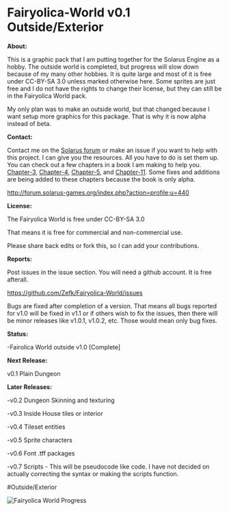 # Fairyolica-World v0.1 Outside/Exterior

**About:**

This is a graphic pack that I am putting together for the Solarus Engine as a hobby. The outside world is completed, but progress will slow down because of my many other hobbies. It is quite large and most of it is free under CC-BY-SA 3.0 unless marked otherwise here. Some sprites are just free and I do not have the rights to change their license, but they can still be in the Fairyolica World pack.

My only plan was to make an outside world, but that changed because I want setup more graphics for this package. That is why it is now alpha instead of beta.

**Contact:**

Contact me on the [Solarus forum](http://forum.solarus-games.org/index.php?topic=653.msg3313#msg3313) or make an issue if you want to help with this project. I can give you the resources. All you have to do is set them up. You can check out a few chapters in a book I am making to help you. [Chapter-3](https://github.com/Zefk/Solarus-ARPG-Game-Development-Book_2/blob/master/seperated_chapters/done/6_chapter-3.md), [Chapter-4](https://github.com/Zefk/Solarus-ARPG-Game-Development-Book_2/blob/master/seperated_chapters/done/7_chapter-4.md), [Chapter-5](https://github.com/Zefk/Solarus-ARPG-Game-Development-Book_2/blob/master/seperated_chapters/done/8_chapter-5.md), and [Chapter-11](https://github.com/Zefk/Solarus-ARPG-Game-Development-Book_2/blob/master/seperated_chapters/done/14_chapter-11.md). Some fixes and additions are being added to these chapters because the book is only alpha.

http://forum.solarus-games.org/index.php?action=profile;u=440

**License:** 

The Fairyolica World is free under CC-BY-SA 3.0 

That means it is free for commercial and non-commercial use.

Please share back edits or fork this, so I can add your contributions.

**Reports:**

Post issues in the issue section. You will need a github account. It is free afterall.

https://github.com/Zefk/Fairyolica-World/issues

Bugs are fixed after completion of a version. That means all bugs reported for v1.0 will be fixed in v1.1 or if others wish to fix the issues, then there will be minor releases like v1.0.1, v1.0.2, etc. Those would mean only bug fixes.

**Status:** 

-Fairolica World outside v1.0 [Complete]

**Next Release:** 

v0.1 Plain Dungeon

**Later Releases:**

-v0.2 Dungeon Skinning and texturing

-v0.3 Inside House tiles or interior

-v0.4 Tileset entities

-v0.5 Sprite characters

-v0.6 Font .tff packages

-v0.7 Scripts - This will be pseudocode like code. I have not decided on actually correcting the syntax or making the scripts function.

#Outside/Exterior

![Fairyolica World Progress](http://s33.postimg.org/5vwatpy6n/Fairyolica_World_tiles.png)
